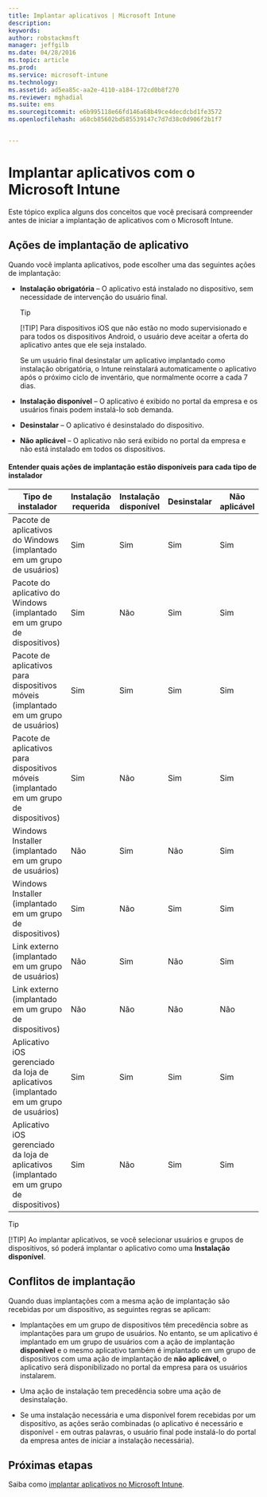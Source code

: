 ```yaml
---
title: Implantar aplicativos | Microsoft Intune
description: 
keywords: 
author: robstackmsft
manager: jeffgilb
ms.date: 04/28/2016
ms.topic: article
ms.prod: 
ms.service: microsoft-intune
ms.technology: 
ms.assetid: ad5ea85c-aa2e-4110-a184-172cd0b8f270
ms.reviewer: mghadial
ms.suite: ems
ms.sourcegitcommit: e6b995118e66fd146a68b49ce4decdcbd1fe3572
ms.openlocfilehash: a68cb85602bd585539147c7d7d38c0d906f2b1f7


---
```


# Implantar aplicativos com o Microsoft Intune

Este tópico explica alguns dos conceitos que você precisará compreender antes de iniciar a implantação de aplicativos com o Microsoft Intune.


## Ações de implantação de aplicativo
Quando você implanta aplicativos, pode escolher uma das seguintes ações de implantação:

-   **Instalação obrigatória** – O aplicativo está instalado no dispositivo, sem necessidade de intervenção do usuário final.

    > [!TIP]
    > [!TIP] Para dispositivos iOS que não estão no modo supervisionado e para todos os dispositivos Android, o usuário deve aceitar a oferta do aplicativo antes que ele seja instalado.
    > 
    >  Se um usuário final desinstalar um aplicativo implantado como instalação obrigatória, o Intune reinstalará automaticamente o aplicativo após o próximo ciclo de inventário, que normalmente ocorre a cada 7 dias.

-   **Instalação disponível** – O aplicativo é exibido no portal da empresa e os usuários finais podem instalá-lo sob demanda.

-   **Desinstalar** – O aplicativo é desinstalado do dispositivo.

-   **Não aplicável** – O aplicativo não será exibido no portal da empresa e não está instalado em todos os dispositivos.

#### Entender quais ações de implantação estão disponíveis para cada tipo de instalador

|Tipo de instalador|Instalação requerida|Instalação disponível|Desinstalar|Não aplicável|
|------------------|--------------------|---------------------|-------------|------------------|
|Pacote de aplicativos do Windows (implantado em um grupo de usuários)|Sim|Sim|Sim|Sim|
|Pacote do aplicativo do Windows (implantado em um grupo de dispositivos)|Sim|Não|Sim|Sim|
|Pacote de aplicativos para dispositivos móveis (implantado em um grupo de usuários)|Sim|Sim|Sim|Sim|
|Pacote de aplicativos para dispositivos móveis (implantado em um grupo de dispositivos)|Sim|Não|Sim|Sim|
|Windows Installer (implantado em um grupo de usuários)|Não|Sim|Não|Sim|
|Windows Installer (implantado em um grupo de dispositivos)|Sim|Não|Sim|Sim|
|Link externo (implantado em um grupo de usuários)|Não|Sim|Não|Sim|
|Link externo (implantado em um grupo de dispositivos)|Não|Não|Não|Não|
|Aplicativo iOS gerenciado da loja de aplicativos (implantado em um grupo de usuários)|Sim|Sim|Sim|Sim|
|Aplicativo iOS gerenciado da loja de aplicativos (implantado em um grupo de dispositivos)|Sim|Não|Sim|Sim|
> [!TIP]
> [!TIP] Ao implantar aplicativos, se você selecionar usuários e grupos de dispositivos, só poderá implantar o aplicativo como uma **Instalação disponível**.

## Conflitos de implantação
Quando duas implantações com a mesma ação de implantação são recebidas por um dispositivo, as seguintes regras se aplicam:

-   Implantações em um grupo de dispositivos têm precedência sobre as implantações para um grupo de usuários. No entanto, se um aplicativo é implantado em um grupo de usuários com a ação de implantação **disponível** e o mesmo aplicativo também é implantado em um grupo de dispositivos com uma ação de implantação de **não aplicável**, o aplicativo será disponibilizado no portal da empresa para os usuários instalarem.

-   Uma ação de instalação tem precedência sobre uma ação de desinstalação.

-   Se uma instalação necessária e uma disponível forem recebidas por um dispositivo, as ações serão combinadas (o aplicativo é necessário e disponível - em outras palavras, o usuário final pode instalá-lo do portal da empresa antes de iniciar a instalação necessária).


## Próximas etapas

Saiba como [implantar aplicativos no Microsoft Intune](deploy-apps-in-microsoft-intune.md).



<!--HONumber=Jul16_HO2-->


